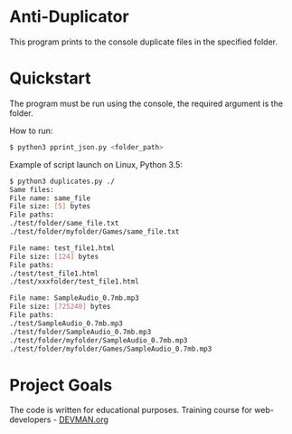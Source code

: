 # Anti-Duplicator

This program prints to the console duplicate files in the specified folder.

# Quickstart

The program must be run using the console, the required argument is the folder.

How to run:
```bash
$ python3 pprint_json.py <folder_path>
```
Example of script launch on Linux, Python 3.5:
```bash
$ python3 duplicates.py ./
Same files:
File name: same_file
File size: [5] bytes
File paths:
./test/folder/same_file.txt
./test/folder/myfolder/Games/same_file.txt

File name: test_file1.html
File size: [124] bytes
File paths:
./test/test_file1.html
./test/xxxfolder/test_file1.html

File name: SampleAudio_0.7mb.mp3
File size: [725240] bytes
File paths:
./test/SampleAudio_0.7mb.mp3
./test/folder/SampleAudio_0.7mb.mp3
./test/folder/myfolder/SampleAudio_0.7mb.mp3
./test/folder/myfolder/Games/SampleAudio_0.7mb.mp3
```

# Project Goals

The code is written for educational purposes. Training course for web-developers - [DEVMAN.org](https://devman.org)
